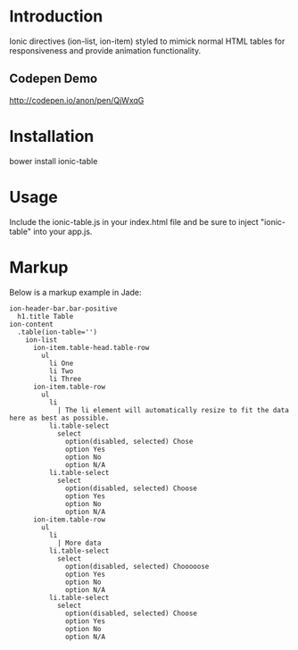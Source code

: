 # Introduction

Ionic directives (ion-list, ion-item) styled to mimick normal HTML tables for responsiveness and provide animation functionality.

## Codepen Demo

http://codepen.io/anon/pen/QjWxqG

# Installation

bower install ionic-table

# Usage

Include the ionic-table.js in your index.html file and be sure to inject "ionic-table" into your app.js.

# Markup

Below is a markup example in Jade:

```
ion-header-bar.bar-positive
  h1.title Table
ion-content
  .table(ion-table='')
    ion-list
      ion-item.table-head.table-row
        ul
          li One
          li Two
          li Three
      ion-item.table-row
        ul
          li
            | The li element will automatically resize to fit the data here as best as possible.
          li.table-select
            select
              option(disabled, selected) Chose
              option Yes
              option No
              option N/A
          li.table-select
            select
              option(disabled, selected) Choose
              option Yes
              option No
              option N/A
      ion-item.table-row
        ul
          li
            | More data
          li.table-select
            select
              option(disabled, selected) Chooooose
              option Yes
              option No
              option N/A
          li.table-select
            select
              option(disabled, selected) Choose
              option Yes
              option No
              option N/A
```